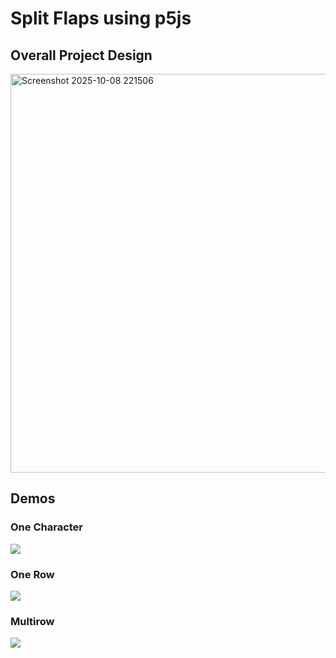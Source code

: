<h1>Split Flaps using p5js</h1>
<h2>Overall Project Design</h2>
<img width="1144" height="638" alt="Screenshot 2025-10-08 221506" src="https://github.com/user-attachments/assets/0be47985-6ad4-441f-bab1-78b696a78496" />
<h2>Demos</h2>
<h3>One Character</h3>
<img src="https://github.com/user-attachments/assets/63118884-e510-4f1d-b48a-4ed19a1ea41b" />
<h3>One Row</h3>
<img src="https://github.com/user-attachments/assets/6e75a2e3-e7b5-41c6-9af9-922e605a2ebc" />
<h3>Multirow</h3>
<img src="https://github.com/user-attachments/assets/d8f8c418-9bce-40fe-97ef-d35a706cb108" />
